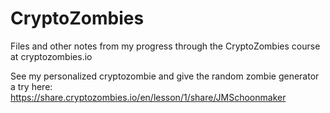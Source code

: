 # CryptoZombies

Files and other notes from my progress through the CryptoZombies course at cryptozombies.io

See my personalized cryptozombie and give the random zombie generator a try here: https://share.cryptozombies.io/en/lesson/1/share/JMSchoonmaker
